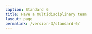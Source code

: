 ```yaml
---
caption: Standard 6
title: Have a multidisciplinary team
layout: page
permalink: /version-3/standard-6/
---
```

